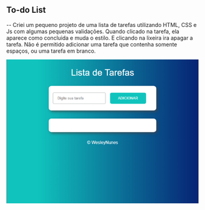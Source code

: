 ## To-do List

-- Criei um pequeno projeto de uma lista de tarefas utilizando HTML, CSS e Js com algumas pequenas validações.
Quando clicado na tarefa, ela aparece como concluida e muda o estilo. E clicando na lixeira ira apagar a tarefa.
Não é permitido adicionar uma tarefa que contenha somente espaços, ou uma tarefa em branco.

<img src="./images/Projeto_finalizado.png">
